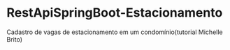 # RestApiSpringBoot-Estacionamento
Cadastro de vagas de estacionamento em um condomínio(tutorial Michelle Brito)


